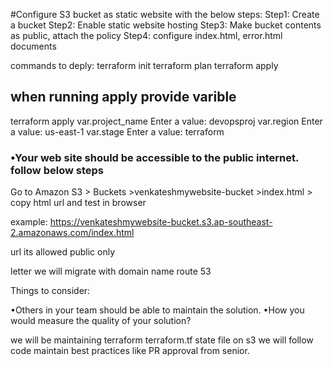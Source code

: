 #Configure S3 bucket as static website with the below steps:
Step1: Create a bucket
Step2: Enable static website hosting
Step3: Make bucket contents as public, attach the policy
Step4: configure index.html, error.html documents

commands to deply:
terraform init
terraform plan
terraform apply

## when running apply provide varible
terraform apply
var.project_name
  Enter a value: devopsproj
var.region
  Enter a value: us-east-1
var.stage
  Enter a value: terraform

### •Your web site should be accessible to the public internet. follow below steps
Go to Amazon S3 > Buckets >venkateshmywebsite-bucket >index.html > copy html url and test in browser

example: https://venkateshmywebsite-bucket.s3.ap-southeast-2.amazonaws.com/index.html

url its allowed public only

letter we will migrate with domain name route 53

Things to consider:

•Others in your team should be able to maintain the solution. 
•How you would measure the quality of your solution?

we will be maintaining terraform terraform.tf state file on s3
we will follow code maintain best practices like PR approval from senior.

